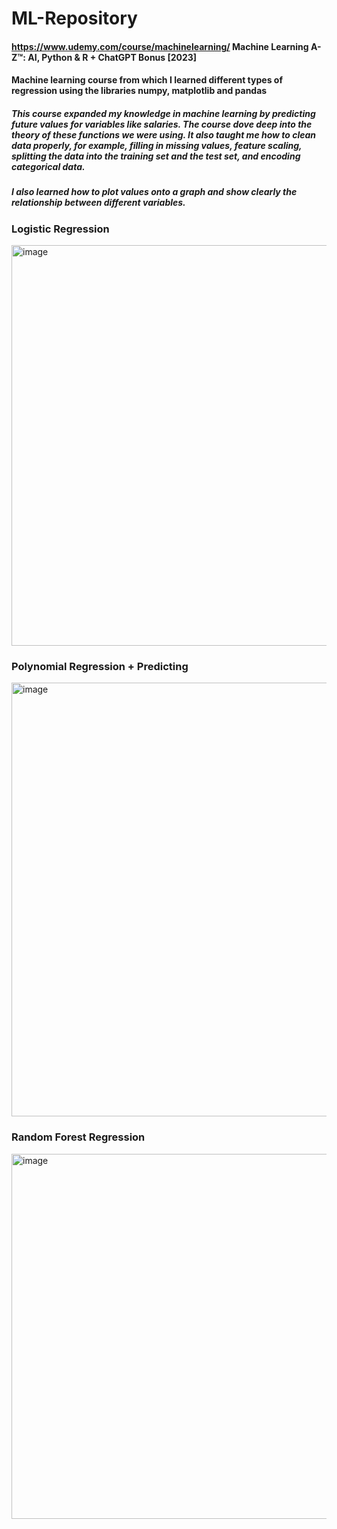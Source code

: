 # ML-Repository
#### https://www.udemy.com/course/machinelearning/ Machine Learning A-Z™: AI, Python & R + ChatGPT Bonus [2023]
#### Machine learning course from which I learned different types of regression using the libraries numpy, matplotlib and pandas
##### This course expanded my knowledge in machine learning by predicting future values for variables like salaries. The course dove deep into the theory of these functions we were using. It also taught me how to clean data properly, for example, filling in missing values, feature scaling, splitting the data into the training set and the test set, and encoding categorical data.
##### I also learned how to plot values onto a graph and show clearly the relationship between different variables.

### Logistic Regression
<img width="641" alt="image" src="https://github.com/nabilkhan31/ML-Repository/assets/130944074/d2beaa7d-14e0-40a2-a79f-4e6a9f60f1cb">

### Polynomial Regression + Predicting
<img width="694" alt="image" src="https://github.com/nabilkhan31/ML-Repository/assets/130944074/518ec1c3-950c-40c9-a1b3-90fd01998c2b">

### Random Forest Regression
<img width="584" alt="image" src="https://github.com/nabilkhan31/ML-Repository/assets/130944074/56a613e5-6357-4f69-af55-47bbda8e370e">

